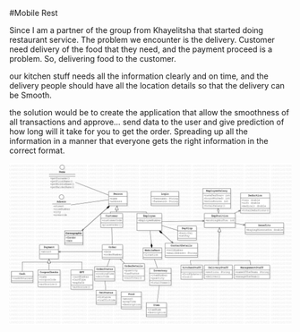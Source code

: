 #Mobile Rest

Since I am a partner of the group from Khayelitsha that started doing restaurant service. The problem we encounter is the delivery. Customer need delivery of the food that they need, and the payment proceed is a problem. So, delivering food to the customer.

our kitchen stuff needs all the information clearly and on time, and the delivery people should have all the location details so that the delivery can be Smooth.

the solution would be to create the application that allow the smoothness of all transactions and approve… send data to the user and give prediction of how long will it take for you to get the order.
Spreading up all the information in a manner that everyone gets the right information in the correct format.

![](Main%20UML.png)




